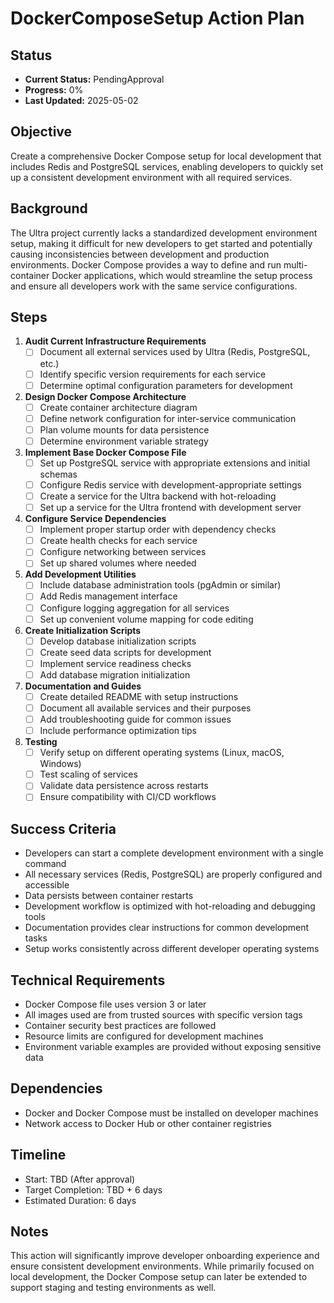 # DockerComposeSetup Action Plan

## Status

- **Current Status:** PendingApproval
- **Progress:** 0%
- **Last Updated:** 2025-05-02

## Objective

Create a comprehensive Docker Compose setup for local development that includes Redis and PostgreSQL services, enabling developers to quickly set up a consistent development environment with all required services.

## Background

The Ultra project currently lacks a standardized development environment setup, making it difficult for new developers to get started and potentially causing inconsistencies between development and production environments. Docker Compose provides a way to define and run multi-container Docker applications, which would streamline the setup process and ensure all developers work with the same service configurations.

## Steps

1. **Audit Current Infrastructure Requirements**
   - [ ] Document all external services used by Ultra (Redis, PostgreSQL, etc.)
   - [ ] Identify specific version requirements for each service
   - [ ] Determine optimal configuration parameters for development

2. **Design Docker Compose Architecture**
   - [ ] Create container architecture diagram
   - [ ] Define network configuration for inter-service communication
   - [ ] Plan volume mounts for data persistence
   - [ ] Determine environment variable strategy

3. **Implement Base Docker Compose File**
   - [ ] Set up PostgreSQL service with appropriate extensions and initial schemas
   - [ ] Configure Redis service with development-appropriate settings
   - [ ] Create a service for the Ultra backend with hot-reloading
   - [ ] Set up a service for the Ultra frontend with development server

4. **Configure Service Dependencies**
   - [ ] Implement proper startup order with dependency checks
   - [ ] Create health checks for each service
   - [ ] Configure networking between services
   - [ ] Set up shared volumes where needed

5. **Add Development Utilities**
   - [ ] Include database administration tools (pgAdmin or similar)
   - [ ] Add Redis management interface
   - [ ] Configure logging aggregation for all services
   - [ ] Set up convenient volume mapping for code editing

6. **Create Initialization Scripts**
   - [ ] Develop database initialization scripts
   - [ ] Create seed data scripts for development
   - [ ] Implement service readiness checks
   - [ ] Add database migration initialization

7. **Documentation and Guides**
   - [ ] Create detailed README with setup instructions
   - [ ] Document all available services and their purposes
   - [ ] Add troubleshooting guide for common issues
   - [ ] Include performance optimization tips

8. **Testing**
   - [ ] Verify setup on different operating systems (Linux, macOS, Windows)
   - [ ] Test scaling of services
   - [ ] Validate data persistence across restarts
   - [ ] Ensure compatibility with CI/CD workflows

## Success Criteria

- Developers can start a complete development environment with a single command
- All necessary services (Redis, PostgreSQL) are properly configured and accessible
- Data persists between container restarts
- Development workflow is optimized with hot-reloading and debugging tools
- Documentation provides clear instructions for common development tasks
- Setup works consistently across different developer operating systems

## Technical Requirements

- Docker Compose file uses version 3 or later
- All images used are from trusted sources with specific version tags
- Container security best practices are followed
- Resource limits are configured for development machines
- Environment variable examples are provided without exposing sensitive data

## Dependencies

- Docker and Docker Compose must be installed on developer machines
- Network access to Docker Hub or other container registries

## Timeline

- Start: TBD (After approval)
- Target Completion: TBD + 6 days
- Estimated Duration: 6 days

## Notes

This action will significantly improve developer onboarding experience and ensure consistent development environments. While primarily focused on local development, the Docker Compose setup can later be extended to support staging and testing environments as well.